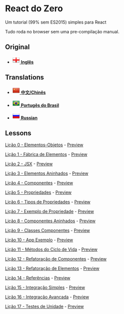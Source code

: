 # React do Zero

Um tutorial (99% sem ES2015) simples para React

Tudo roda no browser sem uma pre-compilação manual.
## Original

- [![china](https://raw.githubusercontent.com/gosquared/flags/master/flags/flags/shiny/24/England.png) **Inglês**](https://github.com/kay-is/react-from-zero)

## Translations

- [![china](https://raw.githubusercontent.com/gosquared/flags/master/flags/flags/shiny/24/China.png) **中文/Chinês**](https://github.com/chinanf-boy/react-from-zero)

- [![brazil](https://raw.githubusercontent.com/gosquared/flags/master/flags/flags/shiny/24/Brazil.png) **Portugês do Brasil**](https://github.com/andre-motta/react-from-zero)

- [![Russia](https://raw.githubusercontent.com/gosquared/flags/master/flags/flags/shiny/24/Russia.png) **Russian**](https://github.com/lex111/react-from-zero)

## Lessons

[Lição 0 - Elementos-Objetos](https://github.com/andre-motta/react-from-zero/blob/master/00-object-elements.html) -
[Preview](https://cdn.rawgit.com/andre-motta/react-from-zero/b31878c2/00-object-elements.html)

[Lição 1 - Fábrica de Elementos](https://github.com/andre-motta/react-from-zero/blob/master/01-element-factory.html) -
[Preview](https://cdn.rawgit.com/andre-motta/react-from-zero/b31878c2/01-element-factory.html)

[Lição 2 - JSX](https://github.com/andre-motta/react-from-zero/blob/master/02-jsx.html) -
[Preview](https://cdn.rawgit.com/andre-motta/react-from-zero/b31878c2/02-jsx.html)

[Lição 3 - Elementos Aninhados](https://github.com/andre-motta/react-from-zero/blob/master/03-nested-elements.html) -
[Preview](https://cdn.rawgit.com/andre-motta/react-from-zero/b31878c2/03-nested-elements.html)

[Lição 4 - Componentes](https://github.com/andre-motta/react-from-zero/blob/master/04-components.html) -
[Preview](https://cdn.rawgit.com/andre-motta/react-from-zero/b31878c2/04-components.html)

[Lição 5 - Propriedades](https://github.com/andre-motta/react-from-zero/blob/master/05-properties.html) -
[Preview](https://cdn.rawgit.com/andre-motta/react-from-zero/62dc2789/05-properties.html)

[Lição 6 - Tipos de Propriedades](https://github.com/andre-motta/react-from-zero/blob/master/06-property-types.html) -
[Preview](https://cdn.rawgit.com/andre-motta/react-from-zero/b31878c2/06-property-types.html)

[Lição 7 - Exemplo de Propriedade](https://github.com/andre-motta/react-from-zero/blob/master/07-property-example.html) -
[Preview](https://cdn.rawgit.com/andre-motta/react-from-zero/b31878c2/07-property-example.html)

[Lição 8 - Componentes Aninhados](https://github.com/andre-motta/react-from-zero/blob/master/08-nested-components.html) -
[Preview](https://cdn.rawgit.com/andre-motta/react-from-zero/b31878c2/08-nested-components.html)

[Lição 9 - Classes Componentes](https://github.com/andre-motta/react-from-zero/blob/master/09-component-classes.html) -
[Preview](https://cdn.rawgit.com/andre-motta/react-from-zero/b31878c2/09-component-classes.html)

[Lição 10 - App Exemplo](https://github.com/andre-motta/react-from-zero/blob/master/10-example-app.html) -
[Preview](https://cdn.rawgit.com/andre-motta/react-from-zero/b31878c2/10-example-app.html)

[Lição 11 - Métodos do Ciclo de Vida](https://github.com/andre-motta/react-from-zero/blob/master/11-lifecycle-methods.html) -
[Preview](https://cdn.rawgit.com/andre-motta/react-from-zero/b31878c2/11-lifecycle-methods.html)

[Lição 12 - Refatoração de Componentes](https://github.com/andre-motta/react-from-zero/blob/master/12-component-refactor.html) -
[Preview](https://cdn.rawgit.com/andre-motta/react-from-zero/b31878c2/12-component-refactor.html)

[Lição 13 - Refatoração de Elementos](https://github.com/andre-motta/react-from-zero/blob/master/13-element-refactor.html) -
[Preview](https://cdn.rawgit.com/andre-motta/react-from-zero/b31878c2/13-element-refactor.html)

[Lição 14 - Referências](https://github.com/andre-motta/react-from-zero/blob/master/14-references.html) -
[Preview](https://cdn.rawgit.com/andre-motta/react-from-zero/b31878c2/14-references.html)

[Lição 15 - Integração Simples](https://github.com/andre-motta/react-from-zero/blob/master/15-simple-integration.html) -
[Preview](https://cdn.rawgit.com/andre-motta/react-from-zero/b31878c2/15-simple-integration.html)

[Lição 16 - Integração Avançada](https://github.com/andre-motta/react-from-zero/blob/master/16-advanced-integration.html) -
[Preview](https://cdn.rawgit.com/andre-motta/react-from-zero/b31878c2/16-advanced-integration.html)

[Lição 17 - Testes de Unidade](https://github.com/andre-motta/react-from-zero/blob/master/17-unit-testing.html) -
[Preview](https://cdn.rawgit.com/kay-is/react-from-zero/7dc8cf9b/17-unit-testing.html)

